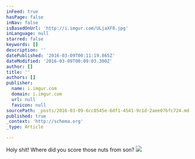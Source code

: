 ```yaml
---
inFeed: true
hasPage: false
inNav: false
isBasedOnUrl: 'http://i.imgur.com/ULjaXF8.jpg'
inLanguage: null
starred: false
keywords: []
description: ''
datePublished: '2016-03-09T00:11:19.865Z'
dateModified: '2016-03-09T00:09:03.300Z'
author: []
title: ''
authors: []
publisher:
  name: i.imgur.com
  domain: i.imgur.com
  url: null
  favicon: null
sourcePath: _posts/2016-03-09-6cc0545e-6df1-4541-9c1d-2aee07bfc724.md
published: true
_context: 'http://schema.org'
_type: Article

---
```

Holy shit! Where did you score those nuts from son?
![](http://i.imgur.com/ULjaXF8.jpg)
